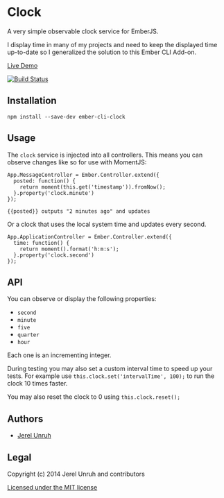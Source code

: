 # Clock

A very simple observable clock service for EmberJS.

I display time in many of my projects and need to keep the displayed
time up-to-date so I generalized the solution to this Ember CLI Add-on.

[Live Demo](http://clock.jerel.co/)

[![Build Status](https://travis-ci.org/ngenworks/ember-cli-clock.svg?branch=master)](https://travis-ci.org/ngenworks/ember-cli-clock)

## Installation

`npm install --save-dev ember-cli-clock`

## Usage

The `clock` service is injected into all controllers. This means
you can observe changes like so for use with MomentJS:

    App.MessageController = Ember.Controller.extend({
      posted: function() {
        return moment(this.get('timestamp')).fromNow();
      }.property('clock.minute')
    });

    {{posted}} outputs "2 minutes ago" and updates

Or a clock that uses the local system time and updates every second.

    App.ApplicationController = Ember.Controller.extend({
      time: function() {
        return moment().format('h:m:s');
      }.property('clock.second')
    });

## API

You can observe or display the following properties:

* `second`
* `minute`
* `five`
* `quarter`
* `hour`

Each one is an incrementing integer.

During testing you may also set a custom interval time to speed up your tests.
For example use `this.clock.set('intervalTime', 100);` to run the clock 10 times faster.

You may also reset the clock to 0 using `this.clock.reset();`


## Authors

* [Jerel Unruh](http://twitter.com/jerelunruh/)

## Legal

Copyright (c) 2014 Jerel Unruh and contributors

[Licensed under the MIT license](http://www.opensource.org/licenses/mit-license.php)
